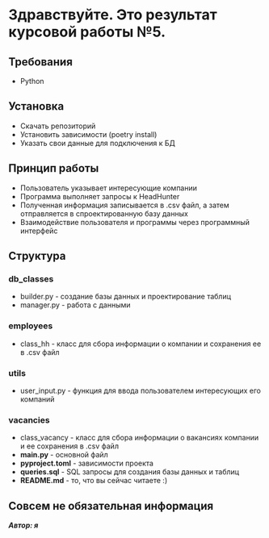 # Здравствуйте. Это результат курсовой работы №5.
## Требования
* Python
## Установка
* Скачать репозиторий
* Установить зависимости (poetry install)
* Указать свои данные для подключения к БД
## Принцип работы
* Пользователь указывает интересующие компании
* Программа выполняет запросы к HeadHunter
* Полученная информация записывается в .csv файл, а затем отправляется в спроектированную базу данных
* Взаимодействие пользователя и программы через программный интерфейс
## Структура
### db_classes
* builder.py - создание базы данных и проектирование таблиц
* manager.py - работа с данными
### employees
* class_hh - класс для сбора информации о компании и сохранения ее в .csv файл
### utils
* user_input.py - функция для ввода пользователем интересующих его компаний
### vacancies
* class_vacancy - класс для сбора информации о вакансиях компании и ее сохранения в .csv файл
* **main.py** - основной файл
* **pyproject.toml** - зависимости проекта
* **queries.sql** - SQL запросы для создания базы данных и таблиц
* **README.md** - то, что вы сейчас читаете :)
## Совсем не обязательная информация
***Автор: я***

